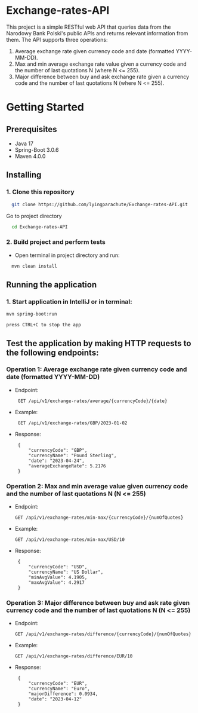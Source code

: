# Exchange-rates-API

This project is a simple RESTful web API that queries data from the Narodowy Bank Polski's public APIs and returns relevant information from them.
The API supports three operations:
1. Average exchange rate given currency code and date (formatted YYYY-MM-DD).
2. Max and min average exchange rate value given a currency code and the number of last quotations N (where N <= 255).
3. Major difference between buy and ask exchange rate given a currency code and the number of last quotations N (where N <= 255).

# Getting Started
## Prerequisites
* Java 17
* Spring-Boot 3.0.6
* Maven 4.0.0

## Installing
### 1. Clone this repository

```bash
  git clone https://github.com/lyingparachute/Exchange-rates-API.git
```

Go to project directory

```bash
  cd Exchange-rates-API
```

### 2. Build project and perform tests

* Open terminal in project directory and run:
```bash
  mvn clean install
```

## Running the application
### 1. Start application in IntelliJ or in terminal:
```bash
mvn spring-boot:run
```

```
press CTRL+C to stop the app
```

## Test the application by making HTTP requests to the following endpoints:
### Operation 1: Average exchange rate given currency code and date (formatted YYYY-MM-DD)
   * Endpoint:
        
          GET /api/v1/exchange-rates/average/{currencyCode}/{date}
   * Example: 
   
          GET /api/v1/exchange-rates/GBP/2023-01-02
   * Response: 

          { 
              "currencyCode": "GBP",
              "currencyName": "Pound Sterling", 
              "date": "2023-04-24", 
              "averageExchangeRate": 5.2176 
          }
### Operation 2: Max and min average value given currency code and the number of last quotations N (N <= 255)
   * Endpoint: 
   
         GET /api/v1/exchange-rates/min-max/{currencyCode}/{numOfQuotes}
   * Example: 
    
         GET /api/v1/exchange-rates/min-max/USD/10
   * Response: 

          { 
              "currencyCode": "USD",
              "currencyName": "US Dollar", 
              "minAvgValue": 4.1905, 
              "maxAvgValue": 4.2917 
          }
### Operation 3: Major difference between buy and ask rate given currency code and the number of last quotations N (N <= 255)
   * Endpoint: 
   
         GET /api/v1/exchange-rates/difference/{currencyCode}/{numOfQuotes}
   * Example: 
         
         GET /api/v1/exchange-rates/difference/EUR/10
   * Response: 

          { 
              "currencyCode": "EUR",
              "currencyName": "Euro", 
              "majorDifference": 0.0934, 
              "date": "2023-04-12" 
          }